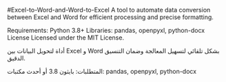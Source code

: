 #Excel-to-Word-and-Word-to-Excel
A tool to automate data conversion between Excel and Word for efficient processing and precise formatting.

Requirements:
Python 3.8+
Libraries: pandas, openpyxl, python-docx
License
Licensed under the MIT License.



أداة لتحويل البيانات بين Excel و Word بشكل تلقائي لتسهيل المعالجة وضمان التنسيق الدقيق.

المتطلبات:
بايثون 3.8 أو أحدث
مكتبات: pandas, openpyxl, python-docx
